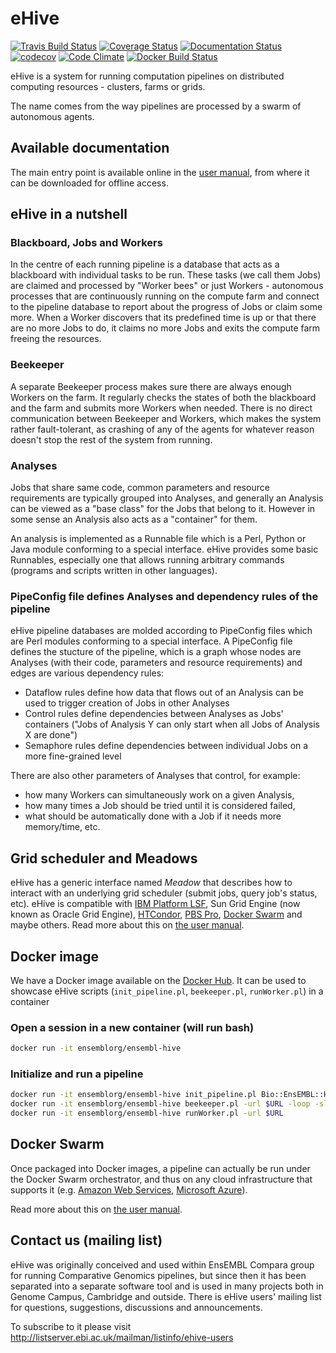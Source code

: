 eHive
=====

[![Travis Build Status](https://travis-ci.org/Ensembl/ensembl-hive.svg?branch=version/2.5)](https://travis-ci.org/Ensembl/ensembl-hive)
[![Coverage Status](https://coveralls.io/repos/Ensembl/ensembl-hive/badge.svg?branch=version/2.5&service=github)](https://coveralls.io/github/Ensembl/ensembl-hive?branch=version/2.5)
[![Documentation Status](https://readthedocs.org/projects/ensembl-hive/badge/?version=version-2.5)](http://ensembl-hive.readthedocs.io/en/version-2.5)
[![codecov](https://codecov.io/gh/Ensembl/ensembl-hive/branch/version%2F2.5/graph/badge.svg)](https://codecov.io/gh/Ensembl/ensembl-hive/branch/version%2F2.5)
[![Code Climate](https://codeclimate.com/github/Ensembl/ensembl-hive/badges/gpa.svg)](https://codeclimate.com/github/Ensembl/ensembl-hive)
[![Docker Build Status](https://img.shields.io/docker/build/ensemblorg/ensembl-hive.svg)](https://hub.docker.com/r/ensemblorg/ensembl-hive)

eHive is a system for running computation pipelines on distributed computing resources - clusters, farms or grids.

The name comes from the way pipelines are processed by a swarm of autonomous agents.

Available documentation
-----------------------

The main entry point is available online in the [user
manual](https://ensembl-hive.readthedocs.io/en/version-2.5/), from where it can
be downloaded for offline access.


eHive in a nutshell
-------------------

### Blackboard, Jobs and Workers

In the centre of each running pipeline is a database that acts as a blackboard with individual tasks to be run.
These tasks (we call them Jobs) are claimed and processed by "Worker bees" or just Workers - autonomous processes
that are continuously running on the compute farm and connect to the pipeline database to report about the progress of Jobs
or claim some more. When a Worker discovers that its predefined time is up or that there are no more Jobs to do,
it claims no more Jobs and exits the compute farm freeing the resources.

### Beekeeper

A separate Beekeeper process makes sure there are always enough Workers on the farm.
It regularly checks the states of both the blackboard and the farm and submits more Workers when needed.
There is no direct communication between Beekeeper and Workers, which makes the system rather fault-tolerant,
as crashing of any of the agents for whatever reason doesn't stop the rest of the system from running.

### Analyses

Jobs that share same code, common parameters and resource requirements are typically grouped into Analyses,
and generally an Analysis can be viewed as a "base class" for the Jobs that belong to it.
However in some sense an Analysis also acts as a "container" for them.

An analysis is implemented as a Runnable file which is a Perl, Python or
Java module conforming to a special interface. eHive provides some basic
Runnables, especially one that allows running arbitrary commands (programs
and scripts written in other languages).

### PipeConfig file defines Analyses and dependency rules of the pipeline

eHive pipeline databases are molded according to PipeConfig files which are Perl modules conforming to a special interface.
A PipeConfig file defines the stucture of the pipeline, which is a graph whose nodes are Analyses
(with their code, parameters and resource requirements) and edges are various dependency rules:

* Dataflow rules define how data that flows out of an Analysis can be used to trigger creation of Jobs in other Analyses
* Control rules define dependencies between Analyses as Jobs' containers ("Jobs of Analysis Y can only start when all Jobs of Analysis X are done")
* Semaphore rules define dependencies between individual Jobs on a more fine-grained level

There are also other parameters of Analyses that control, for example:

* how many Workers can simultaneously work on a given Analysis,
* how many times a Job should be tried until it is considered failed,
* what should be automatically done with a Job if it needs more memory/time,
  etc.

Grid scheduler and Meadows
--------------------------

eHive has a generic interface named _Meadow_ that describes how to interact with an underlying grid scheduler (submit jobs, query job's status, etc). eHive is compatible with
[IBM Platform LSF](http://www-03.ibm.com/systems/spectrum-computing/products/lsf/),
Sun Grid Engine (now known as Oracle Grid Engine),
[HTCondor](https://research.cs.wisc.edu/htcondor/),
[PBS Pro](http://www.pbspro.org),
[Docker Swarm](https://docs.docker.com/engine/swarm/) and maybe others. Read more about this on [the user manual](http://ensembl-hive.readthedocs.io/en/version-2.5/contrib/alternative_meadows.html).

Docker image
------------

We have a Docker image available on the [Docker
Hub](https://hub.docker.com/r/ensemblorg/ensembl-hive/). It can be used to
showcase eHive scripts (`init_pipeline.pl`, `beekeeper.pl`, `runWorker.pl`) in a
container

### Open a session in a new container (will run bash)

```bash
docker run -it ensemblorg/ensembl-hive
```

### Initialize and run a pipeline

```bash
docker run -it ensemblorg/ensembl-hive init_pipeline.pl Bio::EnsEMBL::Hive::Examples::LongMult::PipeConfig::LongMult_conf -pipeline_url $URL
docker run -it ensemblorg/ensembl-hive beekeeper.pl -url $URL -loop -sleep 0.2
docker run -it ensemblorg/ensembl-hive runWorker.pl -url $URL
```

Docker Swarm
------------

Once packaged into Docker images, a pipeline can actually be run under the
Docker Swarm orchestrator, and thus on any cloud infrastructure that supports
it (e.g. [Amazon Web Services](https://docs.docker.com/docker-cloud/cloud-swarm/create-cloud-swarm-aws/),
[Microsoft Azure](https://docs.docker.com/docker-cloud/cloud-swarm/create-cloud-swarm-azure/)).

Read more about this on [the user manual](http://ensembl-hive.readthedocs.io/en/version-2.5/contrib/docker-swarm.html).

Contact us (mailing list)
-------------------------

eHive was originally conceived and used within EnsEMBL Compara group
for running Comparative Genomics pipelines, but since then it has been separated
into a separate software tool and is used in many projects both in Genome Campus, Cambridge and outside.
There is eHive users' mailing list for questions, suggestions, discussions and announcements.

To subscribe to it please visit <http://listserver.ebi.ac.uk/mailman/listinfo/ehive-users>
